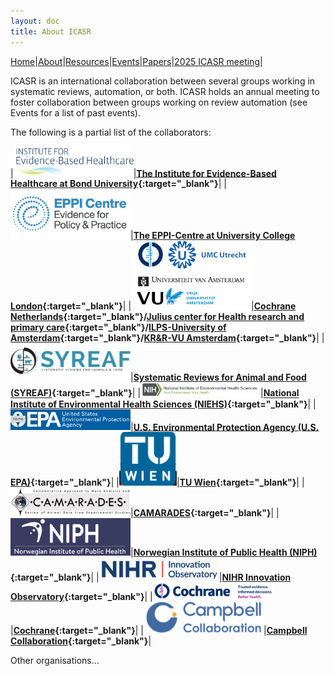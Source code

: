 ```yaml
---
layout: doc
title: About ICASR
---
```

[Home](index.md)|[About](about.md)|[Resources](resources.md)|[Events](events.md)|[Papers](papers.md)|[2025 ICASR meeting](2025_meeting.md)|  

ICASR is an international collaboration between several groups working in systematic reviews, automation, or both. ICASR holds an annual meeting to foster collaboration between groups working on review automation (see Events for a list of past events).

The following is a partial list of the collaborators:  


|<img src="images/IEBH_logo.svg" width="192">|**[The Institute for Evidence-Based Healthcare at Bond University](https://iebh.bond.edu.au){:target="_blank"}**|
|<img src="images/eppi-centre logo.png" width="192">|**[The EPPI-Centre at University College London](http://eppi.ioe.ac.uk/cms/){:target="_blank"}**|
|<img src="images/uva_umcu_vu_cochrane.jpg" width="192">|**[Cochrane Netherlands](https://netherlands.cochrane.org/){:target="_blank"}/[Julius center for Health research and primary care](http://portal.juliuscentrum.nl/en-us/home.aspx){:target="_blank"}/[ILPS-University of Amsterdam](https://ivi.uva.nl/research/information-retrieval-lab.html?cb){:target="_blank"}/[KR&R-VU Amsterdam](https://krr.cs.vu.nl/){:target="_blank"}**|
|<img src="images/syreafv2.png" width="192">|**[Systematic Reviews for Animal and Food (SYREAF)](http://www.syreaf.org){:target="_blank"}**|
|<img src="images/niehs.png" width="192">|**[National Institute of Environmental Health Sciences (NIEHS)](https://www.niehs.nih.gov/){:target="_blank"}**|
|<img src="images/EPA.png" width="192">|**[U.S. Environmental Protection Agency (U.S. EPA)](https://www.epa.gov/){:target="_blank"}**|
|<img src="images/TUWIEN.png" width="92">|**[TU Wien](https://www.tuwien.at/en/){:target="_blank"}**|
|<img src="images/camarades.png" width="192">|**[CAMARADES](https://www.ed.ac.uk/clinical-brain-sciences/research/camarades){:target="_blank"}**|
|<img src="images/niph.png" width="192">|**[Norwegian Institute of Public Health (NIPH)](https://www.fhi.no/en/){:target="_blank"}**|
|<img src="images/NIHRIO.png" width="192">|**[NIHR Innovation Observatory](https://www.io.nihr.ac.uk/){:target="_blank"}**|
|<img src="images/cochrane.png" width="192">|**[Cochrane](https://www.cochrane.org/){:target="_blank"}**|
|<img src="images/campbell.png" width="192">|**[Campbell Collaboration](https://www.campbellcollaboration.org/){:target="_blank"}**|


Other organisations…
